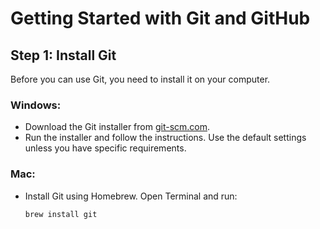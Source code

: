# Getting Started with Git and GitHub

## Step 1: Install Git

Before you can use Git, you need to install it on your computer.

### Windows:
- Download the Git installer from [git-scm.com](https://git-scm.com).
- Run the installer and follow the instructions. Use the default settings unless you have specific requirements.

### Mac:
- Install Git using Homebrew. Open Terminal and run:
  ```sh
  brew install git
